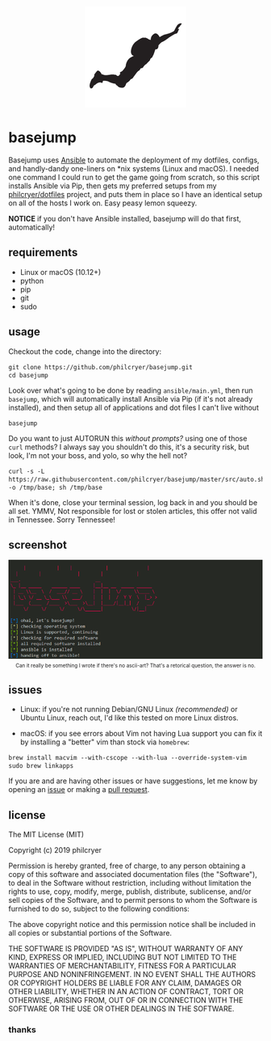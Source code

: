 <div align="center" border="0"><img src="src/logo.png" alt="dotfiles"></div>

# basejump

Basejump uses [Ansible](https://www.ansible.com) to automate the deployment of my dotfiles, configs, and handly-dandy one-liners on *nix systems (Linux and macOS). I needed one command I could run to get the game going from scratch, so this script installs Ansible via Pip, then gets my preferred setups from my [philcryer/dotfiles](https://github.com/philcryer/dotfiles) project, and puts them in place so I have an identical setup on all of the hosts I work on. Easy peasy lemon squeezy.

__NOTICE__ if you don't have Ansible installed, basejump will do that first, automatically!

## requirements

* Linux or macOS (10.12+)
* python
* pip
* git
* sudo

## usage

Checkout the code, change into the directory:

```
git clone https://github.com/philcryer/basejump.git
cd basejump
```

Look over what's going to be done by reading `ansible/main.yml`, then run `basejump`, which will automatically install Ansible via Pip (if it's not already installed), and then setup all of applications and dot files I can't live without

```
basejump
```

Do you want to just AUTORUN this *without prompts?* using one of those `curl` methods? I always say you shouldn't do this, it's a security risk, but look, I'm not your boss, and yolo, so why the hell not?

```
curl -s -L https://raw.githubusercontent.com/philcryer/basejump/master/src/auto.sh -o /tmp/base; sh /tmp/base
```

When it's done, close your terminal session, log back in and you should be all set. YMMV, Not responsible for lost or stolen articles, this offer not valid in Tennessee. Sorry Tennessee! 

## screenshot

<div align="center" border="0"><img src="src/screenshot.png" alt="basejump in action!"><br /><font size="1">Can it really be something I wrote if there's no ascii-art? That's a retorical question, the answer is no.</font></div>

## issues

* Linux: if you're not running Debian/GNU Linux _(recommended)_ or Ubuntu Linux, reach out, I'd like this tested on more Linux distros.

* macOS: if you see errors about Vim not having Lua support you can fix it by installing a "better" vim than stock via `homebrew`:

```
brew install macvim --with-cscope --with-lua --override-system-vim
sudo brew linkapps
```

If you are and are having other issues or have suggestions, let me know by opening an [issue](https://github.com/philcryer/basejump/issues) or making a [pull request](https://github.com/philcryer/basejump/pulls).

## license 

The MIT License (MIT)

Copyright (c) 2019 philcryer

Permission is hereby granted, free of charge, to any person obtaining a copy
of this software and associated documentation files (the "Software"), to deal
in the Software without restriction, including without limitation the rights
to use, copy, modify, merge, publish, distribute, sublicense, and/or sell
copies of the Software, and to permit persons to whom the Software is
furnished to do so, subject to the following conditions:

The above copyright notice and this permission notice shall be included in all
copies or substantial portions of the Software.

THE SOFTWARE IS PROVIDED "AS IS", WITHOUT WARRANTY OF ANY KIND, EXPRESS OR
IMPLIED, INCLUDING BUT NOT LIMITED TO THE WARRANTIES OF MERCHANTABILITY,
FITNESS FOR A PARTICULAR PURPOSE AND NONINFRINGEMENT. IN NO EVENT SHALL THE
AUTHORS OR COPYRIGHT HOLDERS BE LIABLE FOR ANY CLAIM, DAMAGES OR OTHER
LIABILITY, WHETHER IN AN ACTION OF CONTRACT, TORT OR OTHERWISE, ARISING FROM,
OUT OF OR IN CONNECTION WITH THE SOFTWARE OR THE USE OR OTHER DEALINGS IN THE
SOFTWARE.

### thanks

